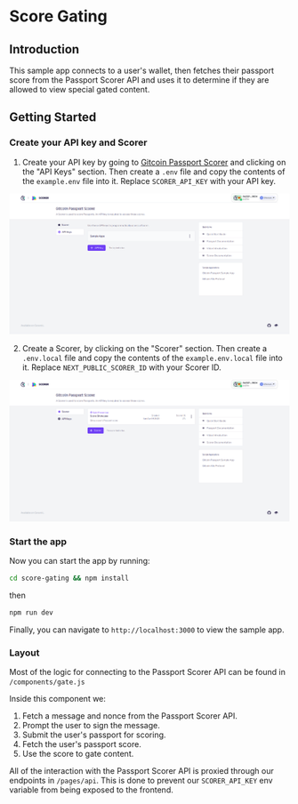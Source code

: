 # Score Gating

## Introduction

This sample app connects to a user's wallet, then fetches their passport score from the Passport Scorer API and uses it to determine if they are allowed to view special gated content.

## Getting Started

### Create your API key and Scorer

1. Create your API key by going to [Gitcoin Passport Scorer](https://scorer.gitcoin.co) and clicking on the "API Keys" section.
   Then create a `.env` file and copy the contents of the `example.env` file into it.
   Replace `SCORER_API_KEY` with your API key.

![Create api key](./screenshots/crete_api_key.png)

2. Create a Scorer, by clicking on the "Scorer" section.
   Then create a `.env.local` file and copy the contents of the `example.env.local` file into it. Replace `NEXT_PUBLIC_SCORER_ID` with your Scorer ID.

![Create scorer](./screenshots/create_scorer.png)

### Start the app

Now you can start the app by running:

```bash
cd score-gating && npm install
```

then

```bash
npm run dev
```

Finally, you can navigate to `http://localhost:3000` to view the sample app.

### Layout

Most of the logic for connecting to the Passport Scorer API can be found in `/components/gate.js`

Inside this component we:

1. Fetch a message and nonce from the Passport Scorer API.
2. Prompt the user to sign the message.
3. Submit the user's passport for scoring.
4. Fetch the user's passport score.
5. Use the score to gate content.

All of the interaction with the Passport Scorer API is proxied through our endpoints in `/pages/api`. This is done to prevent our `SCORER_API_KEY` env variable from being exposed to the frontend.
